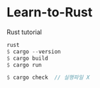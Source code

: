 # Learn-to-Rust
Rust tutorial


```rust
rust
$ cargo --version
$ cargo build
$ cargo run

$ cargo check  // 실행파일 X
```




<!-- GO ... RUST go...rust..... -->